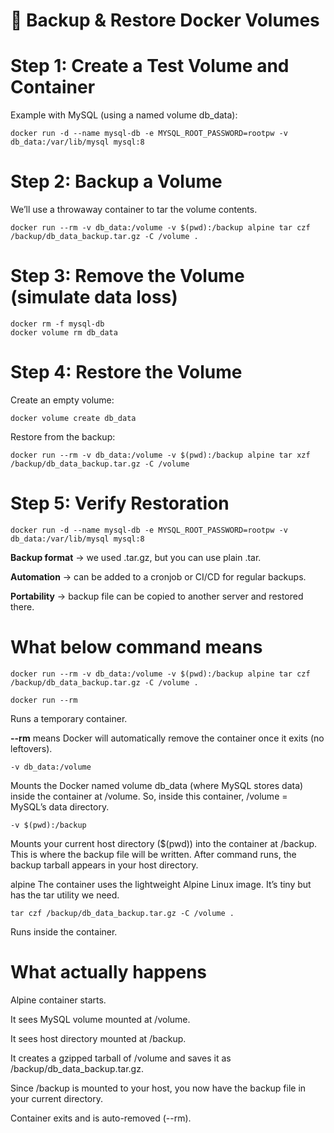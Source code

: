# 🔹 Backup & Restore Docker Volumes
# Step 1: Create a Test Volume and Container
Example with MySQL (using a named volume db_data):
```
docker run -d --name mysql-db -e MYSQL_ROOT_PASSWORD=rootpw -v db_data:/var/lib/mysql mysql:8
```
# Step 2: Backup a Volume
We’ll use a throwaway container to tar the volume contents.
```
docker run --rm -v db_data:/volume -v $(pwd):/backup alpine tar czf /backup/db_data_backup.tar.gz -C /volume .
```
# Step 3: Remove the Volume (simulate data loss)
```
docker rm -f mysql-db
docker volume rm db_data
```
# Step 4: Restore the Volume
Create an empty volume:
```
docker volume create db_data
```
Restore from the backup:
```
docker run --rm -v db_data:/volume -v $(pwd):/backup alpine tar xzf /backup/db_data_backup.tar.gz -C /volume
```
# Step 5: Verify Restoration
```
docker run -d --name mysql-db -e MYSQL_ROOT_PASSWORD=rootpw -v db_data:/var/lib/mysql mysql:8
```
**Backup format** → we used .tar.gz, but you can use plain .tar.

**Automation** → can be added to a cronjob or CI/CD for regular backups.

**Portability** → backup file can be copied to another server and restored there.


# What below command means
```
docker run --rm -v db_data:/volume -v $(pwd):/backup alpine tar czf /backup/db_data_backup.tar.gz -C /volume .
```
```
docker run --rm
```
Runs a temporary container.

**--rm** means Docker will automatically remove the container once it exits (no leftovers).
```
-v db_data:/volume
```
Mounts the Docker named volume db_data (where MySQL stores data) inside the container at /volume.
So, inside this container, /volume = MySQL’s data directory.
```
-v $(pwd):/backup
```
Mounts your current host directory ($(pwd)) into the container at /backup.
This is where the backup file will be written.
After command runs, the backup tarball appears in your host directory.

alpine
The container uses the lightweight Alpine Linux image.
It’s tiny but has the tar utility we need.
```
tar czf /backup/db_data_backup.tar.gz -C /volume .
```
Runs inside the container.

# What actually happens
Alpine container starts.

It sees MySQL volume mounted at /volume.

It sees host directory mounted at /backup.

It creates a gzipped tarball of /volume and saves it as /backup/db_data_backup.tar.gz.

Since /backup is mounted to your host, you now have the backup file in your current directory.

Container exits and is auto-removed (--rm).
